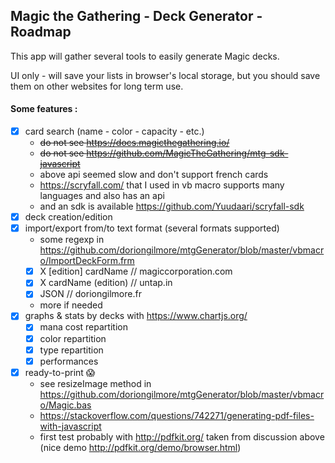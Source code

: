 ## Magic the Gathering - Deck Generator - Roadmap

This app will gather several tools to easily generate Magic decks.

UI only - will save your lists in browser's local storage, but you should save them on other websites for long term use.

#### Some features :
- [X] card search (name - color - capacity - etc.)
  - ~~do not see https://docs.magicthegathering.io/~~
  - ~~do not see https://github.com/MagicTheGathering/mtg-sdk-javascript~~
  - above api seemed slow and don't support french cards
  - https://scryfall.com/ that I used in vb macro supports many languages and also has an api
  - and an sdk is available https://github.com/Yuudaari/scryfall-sdk
- [X] deck creation/edition
- [X] import/export from/to text format (several formats supported)
  - some regexp in https://github.com/doriongilmore/mtgGenerator/blob/master/vbmacro/ImportDeckForm.frm
  - [X] X [edition] cardName // magiccorporation.com
  - [X] X cardName (edition) // untap.in
  - [X] JSON // doriongilmore.fr
  - more if needed
- [X] graphs & stats by decks with https://www.chartjs.org/
  - [X] mana cost repartition
  - [X] color repartition
  - [X] type repartition
  - [X] performances
- [X] ready-to-print :scream:
  - see resizeImage method in https://github.com/doriongilmore/mtgGenerator/blob/master/vbmacro/Magic.bas
  - https://stackoverflow.com/questions/742271/generating-pdf-files-with-javascript
  - first test probably with http://pdfkit.org/ taken from discussion above (nice demo http://pdfkit.org/demo/browser.html)
